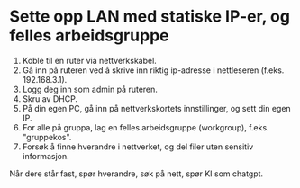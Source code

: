 # Sette opp LAN med statiske IP-er, og felles arbeidsgruppe

1. Koble til en ruter via nettverkskabel.
2. Gå inn på ruteren ved å skrive inn riktig ip-adresse i nettleseren (f.eks. 192.168.3.1).
3. Logg deg inn som admin på ruteren.
4. Skru av DHCP.
5. På din egen PC, gå inn på nettverkskortets innstillinger, og sett din egen IP.
6. For alle på gruppa, lag en felles arbeidsgruppe (workgroup), f.eks. "gruppekos".
7. Forsøk å finne hverandre i nettverket, og del filer uten sensitiv informasjon.

Når dere står fast, spør hverandre, søk på nett, spør KI som chatgpt.
